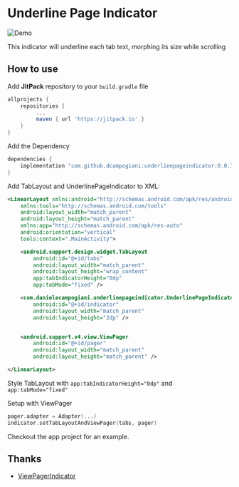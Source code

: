 # Underline Page Indicator

![Demo](https://github.com/dcampogiani/UnderlinePageIndicator/blob/master/demo.gif?raw=true)

This indicator will underline each tab text, morphing its size while scrolling


## How to use

Add **JitPack** repository to your `build.gradle` file

``` gradle
allprojects {
	repositories {
	     ...
	     maven { url 'https://jitpack.io' }
	}
}
```

Add the Dependency 

``` gradle
dependencies {
    implementation "com.github.dcampogiani:underlinepageindicator:0.0.1"
}
```

Add TabLayout and UnderlinePageIndicator to XML:

```xml
<LinearLayout xmlns:android="http://schemas.android.com/apk/res/android"
    xmlns:tools="http://schemas.android.com/tools"
    android:layout_width="match_parent"
    android:layout_height="match_parent"
    xmlns:app="http://schemas.android.com/apk/res-auto"
    android:orientation="vertical"
    tools:context=".MainActivity">

    <android.support.design.widget.TabLayout
        android:id="@+id/tabs"
        android:layout_width="match_parent"
        android:layout_height="wrap_content"
        app:tabIndicatorHeight="0dp"
        app:tabMode="fixed" />

    <com.danielecampogiani.underlinepageindicator.UnderlinePageIndicator
        android:id="@+id/indicator"
        android:layout_width="match_parent"
        android:layout_height="2dp" />


    <android.support.v4.view.ViewPager
        android:id="@+id/pager"
        android:layout_width="match_parent"
        android:layout_height="match_parent" />

</LinearLayout>
```

Style TabLayout with ```app:tabIndicatorHeight="0dp"``` and  ```app:tabMode="fixed"```

Setup with ViewPager

```kotlin
pager.adapter = Adapter(...)
indicator.setTabLayoutAndViewPager(tabs, pager)
```

Checkout the app project for an example.

## Thanks
 - [ViewPagerIndicator](https://github.com/JakeWharton/ViewPagerIndicator)
